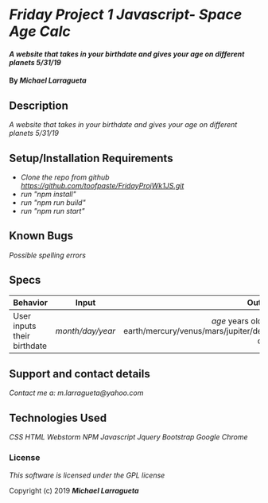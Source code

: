 # _Friday Project 1 Javascript- Space Age Calc_

#### _A website that takes in your birthdate and gives your age on different planets 5/31/19_

#### By _Michael Larragueta_

## Description

 _A website that takes in your birthdate and gives your age on different planets 5/31/19_

## Setup/Installation Requirements

* _Clone the repo from github https://github.com/toofpaste/FridayProjWk1JS.git_
* _run "npm install"_
* _run "npm run build"_
* _run "npm run start"_


## Known Bugs

_Possible spelling errors_

## Specs
| Behavior | Input | Output | 
| ------------- |:-------------:| -----:| 
| User inputs their birthdate | *month/day/year* | *age* years old on earth/mercury/venus/mars/jupiter/death date | 

## Support and contact details

_Contact me a: m.larragueta@yahoo.com_

## Technologies Used

_CSS_
_HTML_
_Webstorm_
_NPM_
_Javascript_
_Jquery_
_Bootstrap_
_Google Chrome_

### License

*This software is licensed under the GPL license*

Copyright (c) 2019 **_Michael Larragueta_**